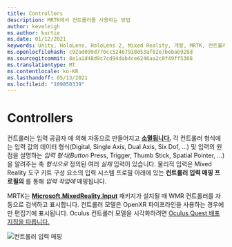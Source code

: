 ```yaml
---
title: Controllers
description: MRTK에서 컨트롤러를 사용하는 방법
author: keveleigh
ms.author: kurtie
ms.date: 01/12/2021
keywords: Unity, HoloLens, HoloLens 2, Mixed Reality, 개발, MRTK, 컨트롤러,
ms.openlocfilehash: c92ad099d770cc52467918053af02e7bebab928d
ms.sourcegitcommit: 8e1a1d48d9c7cd94dab4ce6246aa2c0f49ff5308
ms.translationtype: MT
ms.contentlocale: ko-KR
ms.lasthandoff: 05/13/2021
ms.locfileid: "109850339"
---
```

# <a name="controllers"></a>Controllers

컨트롤러는 입력 공급자 에 의해 자동으로 만들어지고 [**소멸됩니다.**](input-providers.md) 각 컨트롤러 형식에는 입력 값의 데이터 형식(Digital, Single Axis, Dual Axis, Six Dof, ...) 및 입력의 원점을 설명하는 *입력 형식(Button* Press, Trigger, Thumb Stick, Spatial Pointer, ...)을 알려주는 축 *형식으로* 정의된 여러 *실제* 입력이 있습니다. 물리적 입력은 Mixed Reality 도구 키트 구성 요소의 입력 시스템 프로필 아래에 있는 **컨트롤러 입력 매핑 프로필의** 를 통해 *입력* *작업에* 매핑됩니다.

MRTK는 [**Microsoft.MixedReality.Input**](/windows/mixed-reality/develop/unity/unity-reverb-g2-controllers#installing-microsoftmixedrealityinput-with-the-mixed-reality-feature-tool) 패키지가 설치될 때 WMR 컨트롤러를 자동으로 검색하고 표시합니다. 컨트롤러 모델은 OpenXR 파이프라인을 사용하는 경우에만 편집기에 표시됩니다. Oculus 컨트롤러 모델을 시각화하려면 [Oculus Quest 배포 지침을 따릅니다.](/windows/mixed-reality/mrtk-unity/supported-devices/oculus-quest-mrtk.md)

![컨트롤러 입력 매핑](../images/input/ControllerInputMapping.png)